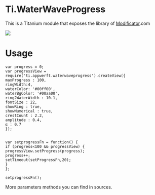Ti.WaterWaveProgress
====================

This is a Titanium module that exposes the library of [Modificator](https://github.com/Modificator/water-wave-progress).com

![](https://raw.githubusercontent.com/AppWerft/Ti.WaterWaveProgress/master/documentation/waterprogress.gif)

Usage
=====

~~~
var progress = 0;
var progressView = require('ti.appwerft.waterwaveprogress').createView({
maxProgress : 100,
ringWidth:4,
waterColor: '#00ff00',
waterBgColor: '#00aa00',
ring2WaterWidth : 10.1,
fontSize : 22,
showRing : true,
showNumerical : true,
crestCount : 2.2,
amplitude : 0.4,
α : 0.7
});


var setprogressFn = function() {
if (progress<100 && progressView) {
progressView.setProgress(progress);
progress++;
setTimeout(setProgressFn,20);
}
};

setprogressFn();
~~~

More parameters methods you can find in sources.

